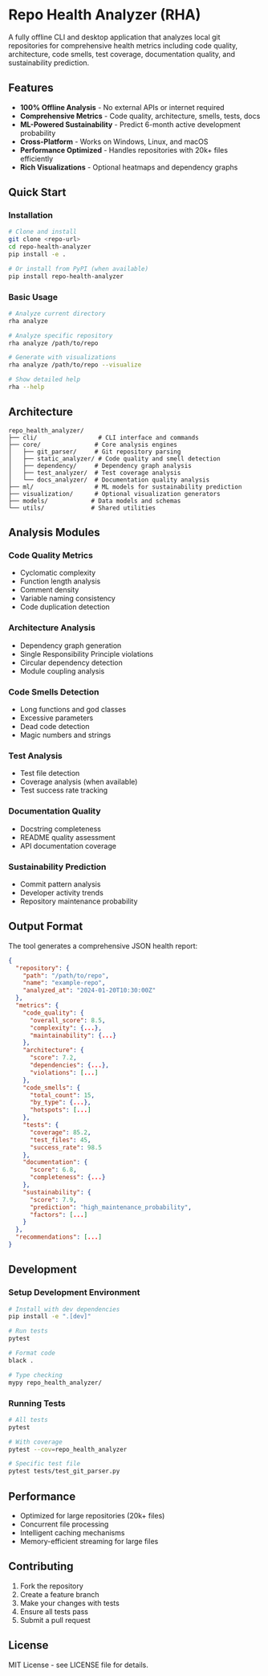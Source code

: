 # Repo Health Analyzer (RHA)

A fully offline CLI and desktop application that analyzes local git repositories for comprehensive health metrics including code quality, architecture, code smells, test coverage, documentation quality, and sustainability prediction.

## Features

- **100% Offline Analysis** - No external APIs or internet required
- **Comprehensive Metrics** - Code quality, architecture, smells, tests, docs
- **ML-Powered Sustainability** - Predict 6-month active development probability
- **Cross-Platform** - Works on Windows, Linux, and macOS
- **Performance Optimized** - Handles repositories with 20k+ files efficiently
- **Rich Visualizations** - Optional heatmaps and dependency graphs

## Quick Start

### Installation

```bash
# Clone and install
git clone <repo-url>
cd repo-health-analyzer
pip install -e .

# Or install from PyPI (when available)
pip install repo-health-analyzer
```

### Basic Usage

```bash
# Analyze current directory
rha analyze

# Analyze specific repository
rha analyze /path/to/repo

# Generate with visualizations
rha analyze /path/to/repo --visualize

# Show detailed help
rha --help
```

## Architecture

```
repo_health_analyzer/
├── cli/                 # CLI interface and commands
├── core/               # Core analysis engines
│   ├── git_parser/     # Git repository parsing
│   ├── static_analyzer/ # Code quality and smell detection
│   ├── dependency/     # Dependency graph analysis
│   ├── test_analyzer/  # Test coverage analysis
│   └── docs_analyzer/  # Documentation quality analysis
├── ml/                 # ML models for sustainability prediction
├── visualization/      # Optional visualization generators
├── models/            # Data models and schemas
└── utils/             # Shared utilities
```

## Analysis Modules

### Code Quality Metrics
- Cyclomatic complexity
- Function length analysis
- Comment density
- Variable naming consistency
- Code duplication detection

### Architecture Analysis
- Dependency graph generation
- Single Responsibility Principle violations
- Circular dependency detection
- Module coupling analysis

### Code Smells Detection
- Long functions and god classes
- Excessive parameters
- Dead code detection
- Magic numbers and strings

### Test Analysis
- Test file detection
- Coverage analysis (when available)
- Test success rate tracking

### Documentation Quality
- Docstring completeness
- README quality assessment
- API documentation coverage

### Sustainability Prediction
- Commit pattern analysis
- Developer activity trends
- Repository maintenance probability

## Output Format

The tool generates a comprehensive JSON health report:

```json
{
  "repository": {
    "path": "/path/to/repo",
    "name": "example-repo",
    "analyzed_at": "2024-01-20T10:30:00Z"
  },
  "metrics": {
    "code_quality": {
      "overall_score": 8.5,
      "complexity": {...},
      "maintainability": {...}
    },
    "architecture": {
      "score": 7.2,
      "dependencies": {...},
      "violations": [...]
    },
    "code_smells": {
      "total_count": 15,
      "by_type": {...},
      "hotspots": [...]
    },
    "tests": {
      "coverage": 85.2,
      "test_files": 45,
      "success_rate": 98.5
    },
    "documentation": {
      "score": 6.8,
      "completeness": {...}
    },
    "sustainability": {
      "score": 7.9,
      "prediction": "high_maintenance_probability",
      "factors": [...]
    }
  },
  "recommendations": [...]
}
```

## Development

### Setup Development Environment

```bash
# Install with dev dependencies
pip install -e ".[dev]"

# Run tests
pytest

# Format code
black .

# Type checking
mypy repo_health_analyzer/
```

### Running Tests

```bash
# All tests
pytest

# With coverage
pytest --cov=repo_health_analyzer

# Specific test file
pytest tests/test_git_parser.py
```

## Performance

- Optimized for large repositories (20k+ files)
- Concurrent file processing
- Intelligent caching mechanisms
- Memory-efficient streaming for large files

## Contributing

1. Fork the repository
2. Create a feature branch
3. Make your changes with tests
4. Ensure all tests pass
5. Submit a pull request

## License

MIT License - see LICENSE file for details.
